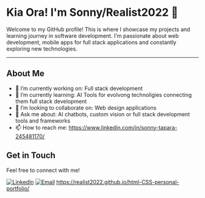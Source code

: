 # Kia Ora! I'm Sonny/Realist2022 👋

Welcome to my GitHub profile! This is where I showcase my projects and learning journey in software development. I'm passionate about web development, mobile apps for full stack applications and constantly exploring new technologies.

---

## About Me

- 🔭 I’m currently working on: Full stack development 
- 🌱 I’m currently learning: AI Tools for evolvong technoligies connecting them full stack development
- 🤝 I’m looking to collaborate on:  Web design applications
- 💬 Ask me about: AI chatbots, custom vision or full stack development tools and frameworks
- 📫 How to reach me: https://www.linkedin.com/in/sonny-tapara-245481170/


## Get in Touch

Feel free to connect with me!

[![LinkedIn](https://img.shields.io/badge/LinkedIn-%230077B5.svg?logo=linkedin&logoColor=white)]([https://www.linkedin.com/in/sonny-tapara-245481170/])
[![Email](https://img.shields.io/badge/Email-D14836?style=for-the-badge&logo=gmail&logoColor=white)](mailto:[logifixit@gmail.com])
https://realist2022.github.io/html-CSS-personal-portfolio/
